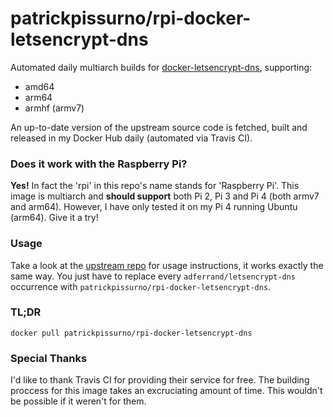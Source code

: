 # patrickpissurno/rpi-docker-letsencrypt-dns
Automated daily multiarch builds for [docker-letsencrypt-dns](https://github.com/adferrand/docker-letsencrypt-dns), supporting:
- amd64
- arm64
- armhf (armv7)

An up-to-date version of the upstream source code is fetched, built and released in my Docker Hub daily (automated via Travis CI).

### Does it work with the Raspberry Pi?
**Yes!** In fact the 'rpi' in this repo's name stands for 'Raspberry Pi'. This image is multiarch and **should support** both Pi 2, Pi 3 and Pi 4 (both armv7 and arm64). However, I have only tested it on my Pi 4 running Ubuntu (arm64). Give it a try!

### Usage
Take a look at the [upstream repo](https://github.com/adferrand/docker-letsencrypt-dns) for usage instructions, it works exactly the same way. You just have to replace every `adferrand/letsencrypt-dns` occurrence with `patrickpissurno/rpi-docker-letsencrypt-dns`.

### TL;DR
`docker pull patrickpissurno/rpi-docker-letsencrypt-dns`

### Special Thanks
I'd like to thank Travis CI for providing their service for free. The building proccess for this image takes an excruciating amount of time. This wouldn't be possible if it weren't for them.
